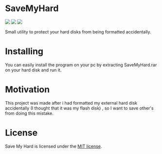 # SaveMyHard
[![](https://img.shields.io/badge/Windows-7-blue.svg)]() [![](https://img.shields.io/badge/Windows-8%20%2F%208.1-orange.svg)]() [![](https://img.shields.io/badge/Windows-10-lightgrey.svg)]()

Small utility to protect your hard disks from being formatted accidentally.

# Installing
You can easily install the program on your pc by extracting SaveMyHard.rar on your hard disk and run it.

# Motivation
This project was made after i had formatted my external hard disk accidentally (I thought that it was my flash disk) , so I want to save other's from doing this mistake.

# License
Save My Hard is licensed under the <a href="https://github.com/MahmoudH96/SaveMyHard/blob/master/LICENSE">MIT license</a>.

